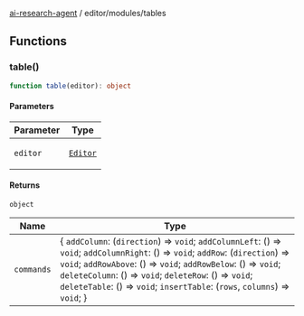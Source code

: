 [ai-research-agent](../../index.md) / editor/modules/tables

## Functions

### table()

```ts
function table(editor): object
```

#### Parameters

<table>
<thead>
<tr>
<th>Parameter</th>
<th>Type</th>
</tr>
</thead>
<tbody>
<tr>
<td>

`editor`

</td>
<td>

[`Editor`](../Editor.md#editor)

</td>
</tr>
</tbody>
</table>

#### Returns

`object`

| Name | Type |
| ------ | ------ |
| `commands` | \{ `addColumn`: (`direction`) => `void`; `addColumnLeft`: () => `void`; `addColumnRight`: () => `void`; `addRow`: (`direction`) => `void`; `addRowAbove`: () => `void`; `addRowBelow`: () => `void`; `deleteColumn`: () => `void`; `deleteRow`: () => `void`; `deleteTable`: () => `void`; `insertTable`: (`rows`, `columns`) => `void`; \} |

